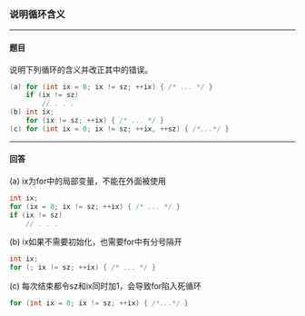 ### 说明循环含义
***
#### 题目

说明下列循环的含义并改正其中的错误。  

```c++
(a) for (int ix = 0; ix != sz; ++ix) { /* ... */ }
    if (ix != sz)
    	// . . .
(b) int ix;
    for (ix != sz; ++ix) { /* ... */ }
(c) for (int ix = 0; ix != sz; ++ix, ++sz) { /*...*/ }
```



***
#### 回答

(a) ix为for中的局部变量，不能在外面被使用

```c++
int ix;
for (ix = 0; ix != sz; ++ix) { /* ... */ }
if (ix != sz)
    // . . .
```

(b) ix如果不需要初始化，也需要for中有分号隔开

```c++
int ix;
for (; ix != sz; ++ix) { /* ... */ }
```

(c) 每次结束都令sz和ix同时加1，会导致for陷入死循环

```c++
for (int ix = 0; ix != sz; ++ix) { /*...*/ }
```

